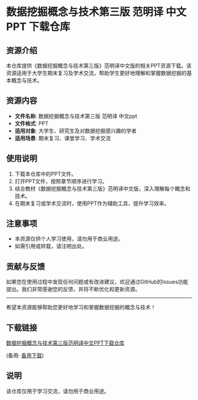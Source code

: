 # 数据挖掘概念与技术第三版 范明译 中文PPT 下载仓库

## 资源介绍

本仓库提供《数据挖掘概念与技术第三版》范明译中文版的相关PPT资源下载。该资源适用于大学生期末复习及学术交流，帮助学生更好地理解和掌握数据挖掘的基本概念与技术。

## 资源内容

- **文件名称**: 数据挖掘概念与技术第三版 范明译 中文ppt
- **文件格式**: PPT
- **适用对象**: 大学生、研究生及对数据挖掘感兴趣的学者
- **适用场景**: 期末复习、课堂学习、学术交流

## 使用说明

1. 下载本仓库中的PPT文件。
2. 打开PPT文件，按照章节顺序进行学习。
3. 结合教材《数据挖掘概念与技术第三版》范明译中文版，深入理解每个概念和技术。
4. 在期末复习或学术交流时，使用PPT作为辅助工具，提升学习效率。

## 注意事项

- 本资源仅供个人学习使用，请勿用于商业用途。
- 如需引用或转载，请注明出处。

## 贡献与反馈

如果您在使用过程中发现任何问题或有改进建议，欢迎通过GitHub的Issues功能提出。我们非常感谢您的反馈，并将不断优化和更新资源。

---

希望本资源能够帮助您更好地学习和掌握数据挖掘的概念与技术！

## 下载链接
[数据挖掘概念与技术第三版范明译中文PPT下载仓库](https://pan.quark.cn/s/d3a01554fe81) 

(备用: [备用下载](https://pan.baidu.com/s/1lGmqPkclu2umj_H-JriMlg?pwd=1234))

## 说明

该仓库仅用于学习交流，请勿用于商业用途。
